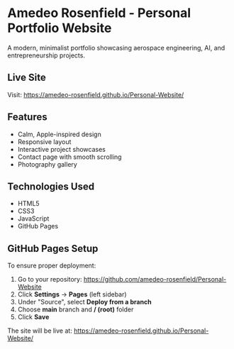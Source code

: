 # Amedeo Rosenfield - Personal Portfolio Website

A modern, minimalist portfolio showcasing aerospace engineering, AI, and entrepreneurship projects.

## Live Site
Visit: https://amedeo-rosenfield.github.io/Personal-Website/

## Features
- Calm, Apple-inspired design
- Responsive layout
- Interactive project showcases
- Contact page with smooth scrolling
- Photography gallery

## Technologies Used
- HTML5
- CSS3
- JavaScript
- GitHub Pages

## GitHub Pages Setup
To ensure proper deployment:
1. Go to your repository: https://github.com/amedeo-rosenfield/Personal-Website
2. Click **Settings** → **Pages** (left sidebar)
3. Under "Source", select **Deploy from a branch**
4. Choose **main** branch and **/ (root)** folder
5. Click **Save**

The site will be live at: https://amedeo-rosenfield.github.io/Personal-Website/